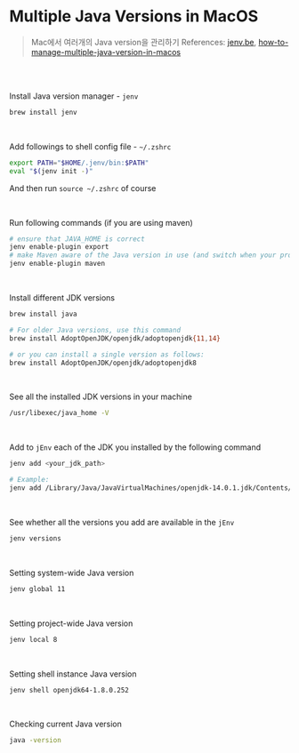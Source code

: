 # Multiple Java Versions in MacOS
> Mac에서 여러개의 Java version을 관리하기
> References: [jenv.be](https://www.jenv.be/), [how-to-manage-multiple-java-version-in-macos](https://chamikakasun.medium.com/how-to-manage-multiple-java-version-in-macos-e5421345f6d0)

<br>
<br>

Install Java version manager - `jenv`

```bash
brew install jenv
```

<br>

Add followings to shell config file - `~/.zshrc`

```bash
export PATH="$HOME/.jenv/bin:$PATH"
eval "$(jenv init -)"
```

And then run `source ~/.zshrc` of course

<br>

Run following commands (if you are using maven)

```bash
# ensure that JAVA_HOME is correct
jenv enable-plugin export
# make Maven aware of the Java version in use (and switch when your project does)
jenv enable-plugin maven
```
<br>

Install different JDK versions

```bash
brew install java

# For older Java versions, use this command
brew install AdoptOpenJDK/openjdk/adoptopenjdk{11,14}

# or you can install a single version as follows:
brew install AdoptOpenJDK/openjdk/adoptopenjdk8
```
<br>

See all the installed JDK versions in your machine

```bash
/usr/libexec/java_home -V
```

<br>

Add to `jEnv` each of the JDK you installed by the following command

```bash
jenv add <your_jdk_path>

# Example:
jenv add /Library/Java/JavaVirtualMachines/openjdk-14.0.1.jdk/Contents/Home
```

<br>

See whether all the versions you add are available in the `jEnv`

```bash
jenv versions
```

<br>

Setting system-wide Java version

```bash
jenv global 11
```

<br>

Setting project-wide Java version

```bash
jenv local 8
```

<br>

Setting shell instance Java version

```bash
jenv shell openjdk64-1.8.0.252
```
<br>

Checking current Java version

```bash
java -version
```
